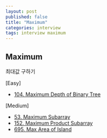 ```yaml
---
layout: post
published: false
title: "Maximum"
categories: interview
tags: interview maximum
---
```


## Maximum

최대값 구하기

[Easy]
- [104. Maximum Depth of Binary Tree](https://leetcode.com/problems/maximum-depth-of-binary-tree/)

[Medium]
- [53. Maximum Subarray](https://leetcode.com/problems/maximum-subarray/)
- [152. Maximum Product Subarray](https://leetcode.com/problems/maximum-product-subarray/)
- [695. Max Area of Island](https://leetcode.com/problems/max-area-of-island/)